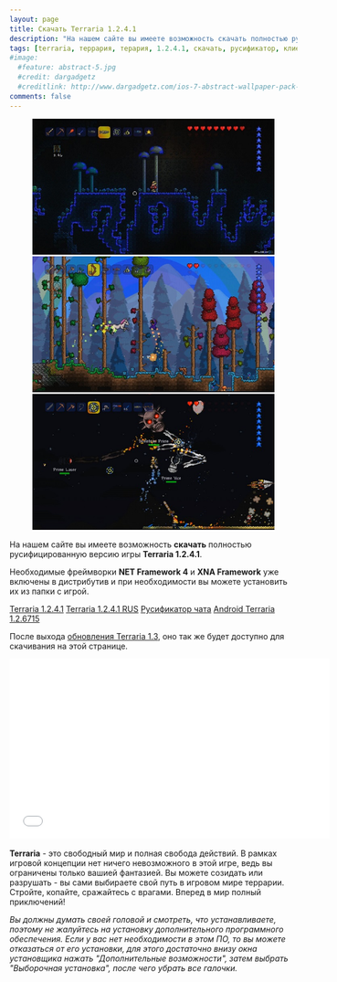 ```yaml
---
layout: page
title: Скачать Terraria 1.2.4.1
description: "На нашем сайте вы имеете возможность скачать полностью русифицированную версию игры Terraria 1.2.4.1. Необходимые фреймворки NET Framework 4 и XNA Framework уже включены в дистрибутив и при необходимости Вы можете установить их из папки с игрой."
tags: [terraria, террария, терария, 1.2.4.1, скачать, русификатор, клиент]
#image:
  #feature: abstract-5.jpg
  #credit: dargadgetz
  #creditlink: http://www.dargadgetz.com/ios-7-abstract-wallpaper-pack-for-iphone-5-and-ipod-touch-retina/
comments: false
---
```


<figure class="third">
	<a href="/images/posts/skachat-terraria/scr1_1280x720.jpg"><img src="/images/posts/skachat-terraria/scr1_600x337.jpg" alt=""></a>
	<a href="/images/posts/skachat-terraria/scr2_1280x720.jpg"><img src="/images/posts/skachat-terraria/scr2_600x337.jpg" alt=""></a>
	<a href="/images/posts/skachat-terraria/scr3_1280x720.jpg"><img src="/images/posts/skachat-terraria/scr3_600x337.jpg" alt=""></a>
</figure>

На нашем сайте вы имеете возможность **скачать** полностью русифицированную версию игры **Terraria 1.2.4.1**.

Необходимые фреймворки **NET Framework 4** и **XNA Framework** уже включены в дистрибутив и при необходимости вы можете установить их из папки с игрой.

<div markdown="0"><a href="http://7d8elkqrpz9cesw.xn--n1aaaglu5c.xn--p1ai/eyJ2ZXIiOiIxIiwic2lkIjoiNTk1OCIsInVybCI6Imh0dHA6Ly9pLnRlcnJhei5ydS9UZXJyYXJpYSAxLjIuNC4xLmV4ZSIsIm5hbWUiOiJUZXJyYXJpYSAxLjIuNC4xLmV4ZSIsInR5cGUiOiJzZXR1cCIsInNpemUiOiI1NDgxNDg1MiIsInN1Yl9pZCI6Ijc3Iiwicm5kMCI6NzY5NzE0NjQ5MDY4MTl9" class="btn btn-success">Terraria 1.2.4.1</a>
<a href="http://7d8elkqrpz9cesw.xn--n1aaaglu5c.xn--p1ai/eyJ2ZXIiOiIxIiwic2lkIjoiNTk1OCIsInVybCI6Imh0dHA6Ly9pLnRlcnJhei5ydS9UZXJyYXJpYSAxLjIuNC4xIFJVUy5leGUiLCJuYW1lIjoiVGVycmFyaWEgMS4yLjQuMSBSVVMuZXhlIiwidHlwZSI6InNldHVwIiwic2l6ZSI6IjU0ODEzMDE0Iiwic3ViX2lkIjoiNzciLCJybmQwIjoyNzUzMjQ4OTU5Nzc5N30=" class="btn btn-success">Terraria 1.2.4.1 RUS</a>
<a href="http://7d8elkqrpz9cesw.xn--n1aaaglu5c.xn--p1ai/eyJ2ZXIiOiIxIiwic2lkIjoiNTk1OCIsInVybCI6Imh0dHA6Ly9pLnRlcnJhei5ydS/QotC10YDRgNCw0YDQuNGPINCg0YPRgdC40YTQuNC60LDRgtC+0YAg0KfQsNGC0LAgMS4yLjMuMS56aXAiLCJuYW1lIjoi0KLQtdGA0YDQsNGA0LjRjyDQoNGD0YHQuNGE0LjQutCw0YLQvtGAINCn0LDRgtCwIDEuMi4zLjEuemlwIiwidHlwZSI6ImFyY2hpdmUiLCJzaXplIjoiMTU3NzI5Iiwic3ViX2lkIjoiNzciLCJybmQwIjozMjg5NTA0OTkxODQ0Mn0=" class="btn btn-success">Русификатор чата</a>
<a href="http://7d8elkqrpz9cesw.xn--n1aaaglu5c.xn--p1ai/eyJ2ZXIiOiIxIiwic2lkIjoiNTk1OCIsInVybCI6Imh0dHA6Ly9pLnRlcnJhei5ydS9BbmRyb2lkX3RlcnJhcmlhXzEuMi42NzE1LnppcCIsIm5hbWUiOiJBbmRyb2lkX3RlcnJhcmlhXzEuMi42NzE1LnppcCIsInR5cGUiOiJhcmNoaXZlIiwic2l6ZSI6Ijg2NDEzNzUyIiwic3ViX2lkIjoiNzciLCJybmQwIjo4OTU3NDQ0OTA2NzAwNH0=" class="btn btn-success">Android Terraria 1.2.6715</a></div>
<!--<div markdown="0"><a href="http://2647d02c040e3f53df70af0ad7e0feb5.myfilescube.ru/file?f=YTo2OntzOjc6InNpdGVfaWQiO3M6MzoiNjM4IjtzOjg6ImZpbGVfdXJsIjtzOjM5OiJodHRwOi8vaS50ZXJyYXoucnUvVGVycmFyaWEgMS4yLjQuMS5leGUiO3M6OToiZmlsZV9uYW1lIjtzOjIwOiJUZXJyYXJpYSAxLjIuNC4xLmV4ZSI7czo5OiJmaWxlX3R5cGUiO3M6NToic2V0dXAiO3M6OToiZmlsZV9zaXplIjtzOjg6IjU0ODE0ODUyIjtzOjY6InJhbmRvbSI7aToxODYzMTU2MTU2O30%2C" class="btn btn-success">Terraria 1.2.4.1</a>
<a href="http://2647d02c040e3f53df70af0ad7e0feb5.myfilescube.ru/file?f=YTo2OntzOjc6InNpdGVfaWQiO3M6MzoiNjM4IjtzOjg6ImZpbGVfdXJsIjtzOjQzOiJodHRwOi8vaS50ZXJyYXoucnUvVGVycmFyaWEgMS4yLjQuMSBSVVMuZXhlIjtzOjk6ImZpbGVfbmFtZSI7czoyNDoiVGVycmFyaWEgMS4yLjQuMSBSVVMuZXhlIjtzOjk6ImZpbGVfdHlwZSI7czo1OiJzZXR1cCI7czo5OiJmaWxlX3NpemUiO3M6ODoiNTQ4MTMwMTQiO3M6NjoicmFuZG9tIjtpOjE4MTM5Mzg5MzU7fQ%2C%2C" class="btn btn-success">Terraria 1.2.4.1 RUS</a>
<a href="http://2647d02c040e3f53df70af0ad7e0feb5.myfilescube.ru/file?f=YTo2OntzOjc6InNpdGVfaWQiO3M6MzoiNjM4IjtzOjg6ImZpbGVfdXJsIjtzOjc5OiJodHRwOi8vaS50ZXJyYXoucnUv0KLQtdGA0YDQsNGA0LjRjyDQoNGD0YHQuNGE0LjQutCw0YLQvtGAINCn0LDRgtCwIDEuMi4zLjEuemlwIjtzOjk6ImZpbGVfbmFtZSI7czo2MDoi0KLQtdGA0YDQsNGA0LjRjyDQoNGD0YHQuNGE0LjQutCw0YLQvtGAINCn0LDRgtCwIDEuMi4zLjEuemlwIjtzOjk6ImZpbGVfdHlwZSI7czo3OiJhcmNoaXZlIjtzOjk6ImZpbGVfc2l6ZSI7czo2OiIxNTc3MjkiO3M6NjoicmFuZG9tIjtpOjgyMjk0NTU3Njt9" class="btn btn-success">Русификатор чата</a>
<a href="http://f.terraz.ru/file?f=YTo2OntzOjc6InNpdGVfaWQiO3M6MzoiNjM4IjtzOjg6ImZpbGVfdXJsIjtzOjQ4OiJodHRwOi8vaS50ZXJyYXoucnUvQW5kcm9pZF90ZXJyYXJpYV8xLjIuNjcxNS56aXAiO3M6OToiZmlsZV9uYW1lIjtzOjI5OiJBbmRyb2lkX3RlcnJhcmlhXzEuMi42NzE1LnppcCI7czo5OiJmaWxlX3R5cGUiO3M6NzoiYXJjaGl2ZSI7czo5OiJmaWxlX3NpemUiO3M6ODoiODY0MTM3NTIiO3M6NjoicmFuZG9tIjtpOjE4NTcxODI4MDt9" class="btn btn-success">Android Terraria 1.2.6715</a></div>-->

После выхода [обновления Terraria 1.3](http://fun.terraz.ru/obnovlenie-terraria-1.3.html), оно так же будет доступно для скачивания на этой странице.

<iframe width="560" height="315" src="//www.youtube.com/embed/E0scnF8pXfU" frameborder="0"> </iframe>

**Terraria** - это свободный мир и полная свобода действий. В рамках игровой концепции нет ничего невозможного в этой игре, ведь вы ограничены только вашией фантазией. Вы можете созидать или разрушать - вы сами выбираете свой путь в игровом мире террарии. Стройте, копайте, сражайтесь с врагами. Вперед в мир полный приключений!

*Вы должны думать своей головой и смотреть, что устанавливаете, поэтому не жалуйтесь на установку дополнительного программного обеспечения. Если у вас нет необходимости в этом ПО, то вы можете отказаться от его установки, для этого достаточно внизу окна установщика нажать "Дополнительные возможности", затем выбрать "Выборочная установка", после чего убрать все галочки.*
